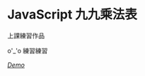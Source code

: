 # JavaScript 九九乘法表

上課練習作品

o'_'o 練習練習

 [*Demo*](http://jimmy010679.github.io/Multiplication/example.html) 
